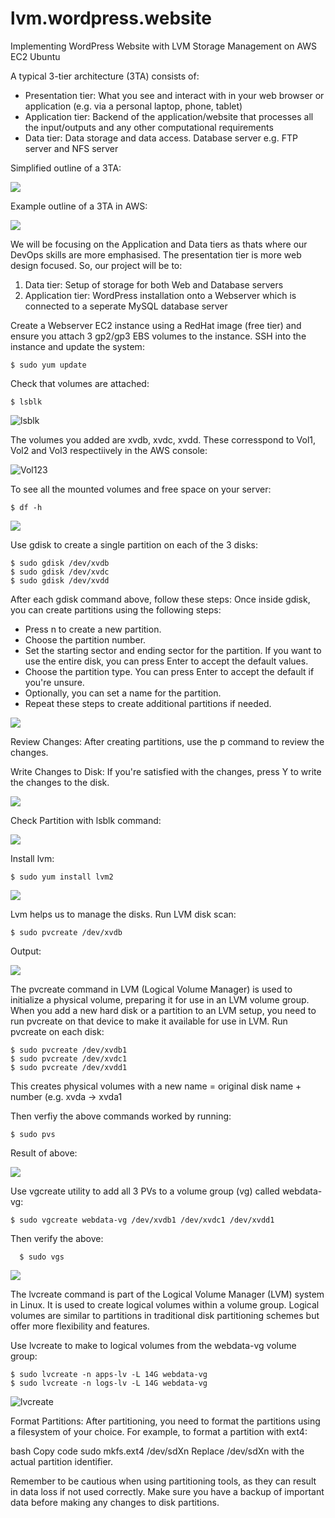 # lvm.wordpress.website

Implementing WordPress Website with LVM Storage Management on AWS EC2 Ubuntu

A typical 3-tier architecture (3TA) consists of:
- Presentation tier: What you see and interact with in your web browser or application (e.g. via a personal laptop, phone, tablet)
- Application tier: Backend of the application/website that processes all the input/outputs and any other computational requirements
- Data tier: Data storage and data access. Database server e.g. FTP server and NFS server

Simplified outline of a 3TA:

![](https://github.com/naqeebghazi/lvm.wordpress.website/blob/main/images/gen3tierarchitecture.png?raw=true)

Example outline of a 3TA in AWS:

![](https://github.com/naqeebghazi/lvm.wordpress.website/blob/main/images/aws3tierarchitecture.png?raw=true)

We will be focusing on the Application and Data tiers as thats where our DevOps skills are more emphasised. The presentation tier is more web design focused. 
So, our project will be to:
  1. Data tier: Setup of storage for both Web and Database servers
  2. Application tier: WordPress installation onto a Webserver which is connected to a seperate MySQL database server

Create a Webserver EC2 instance using a RedHat image (free tier) and ensure you attach 3 gp2/gp3 EBS volumes to the instance. 
SSH into the instance and update the system:

    $ sudo yum update

Check that volumes are attached:

    $ lsblk 

![lsblk](https://github.com/naqeebghazi/lvm.wordpress.website/blob/main/images/lsblk.png?raw=true)

The volumes you added are xvdb, xvdc, xvdd. These corresspond to Vol1, Vol2 and Vol3 respectiively in the AWS console:

![Vol123](https://github.com/naqeebghazi/lvm.wordpress.website/blob/main/images/Vol123.png?raw=true)

To see all the mounted volumes and free space on your server:

    $ df -h

![](https://github.com/naqeebghazi/lvm.wordpress.website/blob/main/images/df-h.png?raw=true)

Use gdisk to create a single partition on each of the 3 disks:

    $ sudo gdisk /dev/xvdb
    $ sudo gdisk /dev/xvdc
    $ sudo gdisk /dev/xvdd

  After each gdisk command above, follow these steps:
  Once inside gdisk, you can create partitions using the following steps:
  
  - Press n to create a new partition.
  - Choose the partition number.
  - Set the starting sector and ending sector for the partition. If you want to use the entire disk, you can press Enter to accept the default values.
  - Choose the partition type. You can press Enter to accept the default if you're unsure.
  - Optionally, you can set a name for the partition.
  - Repeat these steps to create additional partitions if needed.

![](https://github.com/naqeebghazi/lvm.wordpress.website/blob/main/images/df-h.png?raw=true)
  
  Review Changes:
  After creating partitions, use the p command to review the changes.
  
  Write Changes to Disk:
  If you're satisfied with the changes, press Y to write the changes to the disk.

![](https://github.com/naqeebghazi/lvm.wordpress.website/blob/main/images/wY.png?raw=true)

Check Partition with lsblk command:

![](https://github.com/naqeebghazi/lvm.wordpress.website/blob/main/images/lsblkcheckPartition.png?raw=true)

Install lvm:

    $ sudo yum install lvm2

![](https://github.com/naqeebghazi/lvm.wordpress.website/blob/main/images/lvm2install.png?raw=true)

Lvm helps us to manage the disks. Run LVM disk scan:

    $ sudo pvcreate /dev/xvdb

Output:

![](https://github.com/naqeebghazi/lvm.wordpress.website/blob/main/images/lvmdiskscan.png?raw=true)

The pvcreate command in LVM (Logical Volume Manager) is used to initialize a physical volume, preparing it for use in an LVM volume group. When you add a new hard disk or a partition to an LVM setup, you need to run pvcreate on that device to make it available for use in LVM. 
Run pvcreate on each disk:

    $ sudo pvcreate /dev/xvdb1
    $ sudo pvcreate /dev/xvdc1
    $ sudo pvcreate /dev/xvdd1

This creates physical volumes with a new name = original disk name + number (e.g. xvda -> xvda1 

Then verfiy the above commands worked by running:

    $ sudo pvs

Result of above:

![](https://github.com/naqeebghazi/lvm.wordpress.website/blob/main/images/pvcreate.png?raw=true)


Use vgcreate utility to add all 3 PVs to a volume group (vg) called webdata-vg:

    $ sudo vgcreate webdata-vg /dev/xvdb1 /dev/xvdc1 /dev/xvdd1

  Then verify the above:

      $ sudo vgs

![](https://github.com/naqeebghazi/lvm.wordpress.website/blob/main/images/vg-create.png?raw=true)

The lvcreate command is part of the Logical Volume Manager (LVM) system in Linux. It is used to create logical volumes within a volume group. Logical volumes are similar to partitions in traditional disk partitioning schemes but offer more flexibility and features. 

Use lvcreate to make to logical volumes from the webdata-vg volume group:

    $ sudo lvcreate -n apps-lv -L 14G webdata-vg
    $ sudo lvcreate -n logs-lv -L 14G webdata-vg

![lvcreate](https://github.com/naqeebghazi/lvm.wordpress.website/blob/main/images/lvcreate_apps.logs.png?raw=true)

  Format Partitions:
  After partitioning, you need to format the partitions using a filesystem of your choice. For example, to format a partition with ext4:
  
  bash
  Copy code
  sudo mkfs.ext4 /dev/sdXn
  Replace /dev/sdXn with the actual partition identifier.
  
  Remember to be cautious when using partitioning tools, as they can result in data loss if not used correctly. Make sure you have a backup of important data before making any changes to disk partitions.
